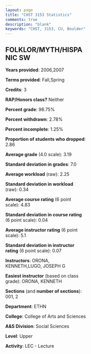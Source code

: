 ```yaml
---
layout: page
title: "CHST 3153 Statistics"
comments: true
description: "blank"
keywords: "CHST, 3153, CU, Boulder"
--- 
```

<head>
<script src="https://ajax.googleapis.com/ajax/libs/jquery/2.1.3/jquery.min.js"></script>
<script src="https://dl.dropboxusercontent.com/s/pc42nxpaw1ea4o9/highcharts.js?dl=0"></script>
<!-- <script src="../assets/js/highcharts.js"></script> -->
<style type="text/css">@font-face {
	font-family: "Bebas Neue";
	src: url(https://www.filehosting.org/file/details/544349/BebasNeue%20Regular.otf) format("opentype");
	}
	h1.Bebas { 
		font-family: "Bebas Neue", Verdana, Tahoma;
	}
</style>
</head>
<body>
	<div id="container" style="float: right; width: 45%; height: 88%; margin-left: 2.5%; margin-right: 2.5%;"></div>
	<script language="JavaScript">
		$(document).ready(function() {
		var chart = {type: 'column'};
		var title = {text: 'Grade Distribution'};
		var xAxis = {categories: ['A','B','C','D','F'],crosshair: true};
		var yAxis = {min: 0,title: {text: 'Percentage'}};
		var tooltip = {headerFormat: '<center><b><span style="font-size:20px">{point.key}</span></b></center>',
		               pointFormat: '<td style="padding:0"><b>{point.y:.1f}%</b></td>',
		               footerFormat: '</table>',shared: true,useHTML: true};
		var plotOptions = {column: {pointPadding: 0.0,borderWidth: 0}};  
		var credits = {enabled: false};var series= [{name: 'Percent',data: [35.64,51.49,11.88,0.0,0.99,]}];
		var json = {};
		json.chart = chart;
		json.title = title;
		json.tooltip = tooltip;
		json.xAxis = xAxis;
		json.yAxis = yAxis;  
		json.series = series;
		json.plotOptions = plotOptions;  
		json.credits = credits;
		$('#container').highcharts(json);
	});
	</script>
</body>
			   
## FOLKLOR/MYTH/HISPANIC SW

**Years provided**: 2006,2007

**Terms provided**: Fall,Spring

**Credits**: 3

**RAP/Honors class?** Neither

**Percent grade**: 98.75%

**Percent withdrawn**: 2.78%

**Percent incomplete**: 1.25%

**Proportion of students who dropped**: 2.86

**Average grade** (4.0 scale): 3.19

**Standard deviation in grades**: 7.0

**Average workload** (raw): 2.25

**Standard deviation in workload** (raw): 0.34

**Average course rating** (6 point scale): 4.83

**Standard deviation in course rating** (6 point scale): 0.04

**Average instructor rating** (6 point scale): 5.1

**Standard deviation in instructor rating** (6 point scale): 0.07

**Instructors**: ORONA, KENNETH,LUGO, JOSEPH G

**Easiest instructor** (based on class grade): ORONA, KENNETH

**Sections** (and **number of sections**): 001, 2

**Department**: ETHN

**College**: College of Arts and Sciences

**A&S Division**: Social Sciences

**Level**: Upper

**Activity**: LEC - Lecture